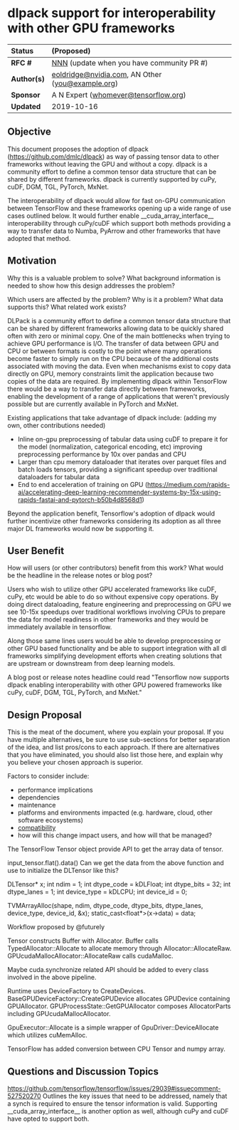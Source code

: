 # dlpack support for interoperability with other GPU frameworks

| Status        | (Proposed)       |
:-------------- |:---------------------------------------------------- |
| **RFC #**     | [NNN](https://github.com/tensorflow/community/pull/NNN) (update when you have community PR #)|
| **Author(s)** | eoldridge@nvidia.com, AN Other (you@example.org) |
| **Sponsor**   | A N Expert (whomever@tensorflow.org)                 |
| **Updated**   | 2019-10-16                                           |

## Objective

This document proposes the adoption of dlpack (https://github.com/dmlc/dlpack) as way of passing tensor data to other frameworks without leaving the GPU and without a copy.  dlpack is a community effort to define a common tensor data structure that can be shared by different frameworks. dlpack is currently supported by cuPy, cuDF, DGM, TGL, PyTorch, MxNet. 

The interoperability of dlpack would allow for fast on-GPU communication between TensorFlow and these frameworks opening up a wide range of use cases outlined below.  It would further enable \_\_cuda_array_interface\_\_ interoperability through cuPy/cuDF which support both methods providing a way to transfer data to Numba, PyArrow and other frameworks that have adopted that method.

## Motivation

Why this is a valuable problem to solve? What background information is needed
to show how this design addresses the problem?

Which users are affected by the problem? Why is it a problem? What data supports
this? What related work exists?

DLPack is a community effort to define a common tensor data structure that can be shared by different frameworks allowing data to be quickly shared often with zero or minimal copy. One of the main bottlenecks when trying to achieve GPU performance is I/O.  The transfer of data between GPU and CPU or between formats is costly to the point where many operations become faster to simply run on the CPU because of the additional costs associated with moving the data.  Even when mechanisms exist to copy data directly on GPU, memory constraints limit the application because two copies of the data are required.  By implementing dlpack within TensorFlow there would be a way to transfer data directly between frameworks, enabling the development of a range of applications that weren't previously possible but are currently available in PyTorch and MxNet.

Existing applications that take advantage of dlpack include: (adding my own, other contributions needed)
 - Inline on-gpu preprocessing of tabular data using cuDF to prepare it for the model (normalization, categorical encoding, etc) improving preprocessing performance by 10x over pandas and CPU
 - Larger than cpu memory dataloader that iterates over parquet files and batch loads tensors, providing a significant speedup over traditional dataloaders for tabular data
 - End to end acceleration of training on GPU (https://medium.com/rapids-ai/accelerating-deep-learning-recommender-systems-by-15x-using-rapids-fastai-and-pytorch-b50b4d8568d1)

Beyond the application benefit, Tensorflow's adoption of dlpack would further incentivize other frameworks considering its adoption as all three major DL frameworks would now be supporting it.  

## User Benefit

How will users (or other contributors) benefit from this work? What would be the
headline in the release notes or blog post?

Users who wish to utilize other GPU accelerated frameworks like cuDF, cuPy, etc would be able to do so without expensive copy operations.  By doing direct dataloading, feature engineering and preprocessing on GPU we see 10-15x speedups over traditional workflows involving CPUs to prepare the data for model readiness in other frameworks and they would be immediately available in tensorflow.

Along those same lines users would be able to develop preprocessing or other GPU based functionality and be able to support integration with all dl frameworks simplifying development efforts when creating solutions that are upstream or downstream from deep learning models.

A blog post or release notes headline could read "Tensorflow now supports dlpack enabling interoperability with other GPU powered frameworks like cuPy, cuDF, DGM, TGL, PyTorch, and MxNet."

## Design Proposal

This is the meat of the document, where you explain your proposal. If you have
multiple alternatives, be sure to use sub-sections for better separation of the
idea, and list pros/cons to each approach. If there are alternatives that you
have eliminated, you should also list those here, and explain why you believe
your chosen approach is superior.

Factors to consider include:

* performance implications
* dependencies
* maintenance
* platforms and environments impacted (e.g. hardware, cloud, other software
  ecosystems)
* [compatibility](https://www.tensorflow.org/programmers_guide/version_compat)
* how will this change impact users, and how will that be managed?

The TensorFlow Tensor object provide API to get the array data of tensor.

input_tensor.flat<T>().data()
Can we get the data from the above function and use to initialize the DLTensor like this?

  DLTensor* x;
  int ndim = 1;
  int dtype_code = kDLFloat;
  int dtype_bits = 32;
  int dtype_lanes = 1;
  int device_type = kDLCPU;
  int device_id = 0;

  TVMArrayAlloc(shape, ndim, dtype_code, dtype_bits, dtype_lanes,
                device_type, device_id, &x);
  static_cast<float*>(x->data) = data;

Workflow proposed by @futurely

Tensor constructs Buffer with Allocator. Buffer calls TypedAllocator::Allocate to allocate memory through Allocator::AllocateRaw. GPUcudaMallocAllocator::AllocateRaw calls cudaMalloc.

Maybe cuda.synchronize related API should be added to every class involved in the above pipeline.

Runtime uses DeviceFactory to CreateDevices. BaseGPUDeviceFactory::CreateGPUDevice allocates GPUDevice containing GPUAllocator. GPUProcessState::GetGPUAllocator composes AllocatorParts including GPUcudaMallocAllocator.

GpuExecutor::Allocate is a simple wrapper of GpuDriver::DeviceAllocate which utilizes cuMemAlloc.

TensorFlow has added conversion between CPU Tensor and numpy array.

## Questions and Discussion Topics

https://github.com/tensorflow/tensorflow/issues/29039#issuecomment-527520270 Outlines the key issues that need to be addressed, namely that a synch is required to ensure the tensor information is valid.  Supporting \_\_cuda_array_interface\_\_ is another option as well, although cuPy and cuDF have opted to support both.
